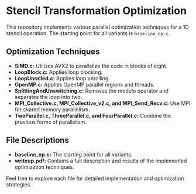# Stencil Transformation Optimization

This repository implements various parallel optimization techniques for a 1D stencil operation. The starting point for all variants is `baseline_op.c`.

## Optimization Techniques

- **SIMD.c:** Utilizes AVX2 to parallelize the code in blocks of eight.
- **LoopBlock.c:** Applies loop blocking.
- **LoopUnrolled.c:** Applies loop unrolling.
- **OpenMP.c:** Applies OpenMP parallel regions and threads.
- **SplittingAndUnswitching.c:** Removes the modulo operator and separates the loop into two.
- **MPI_Collective.c, MPI_Collective_v2.c, and MPI_Send_Recv.c:** Use MPI for shared memory parallelism.
- **TwoParallel.c, ThreeParallel.c, and FourParallel.c:** Combine the previous forms of parallelism.

## File Descriptions

- **baseline_op.c:** The starting point for all variants.
- **writeup.pdf:** Contains a full description and results of the implemented optimization techniques.

Feel free to explore each file for detailed implementation and optimization strategies.

